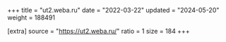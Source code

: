 +++
title = "ut2.weba.ru"
date = "2022-03-22"
updated = "2024-05-20"
weight = 188491

[extra]
source = "https://ut2.weba.ru/"
ratio = 1
size = 184
+++
